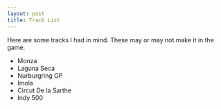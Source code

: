 ```yaml
---
layout: post
title: Track List
---
```


Here are some tracks I had in mind. These may or may not make it in the game.

- Monza
- Laguna Seca
- Nurburgring GP
- Imola
- Circut De la Sarthe
- Indy 500 


